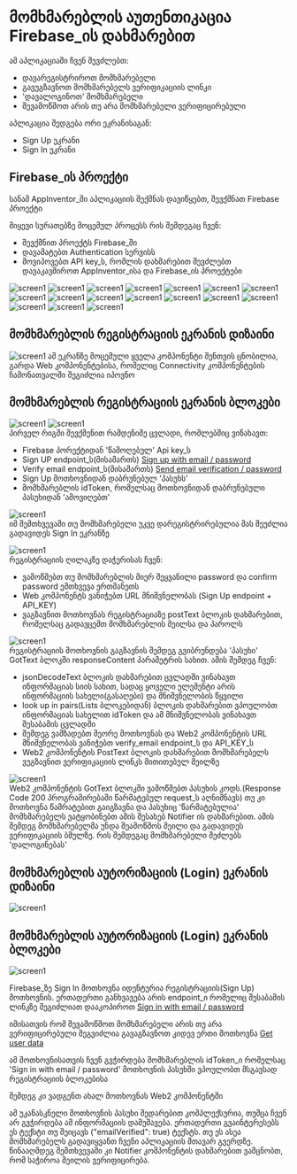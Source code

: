 # მომხმარებლის აუთენთიკაცია Firebase_ის დახმარებით

ამ აპლიკაციაში ჩვენ შევძლებთ:
 - დავარეგისტრიროთ მომხმარებელი
 - გავუგზავნოთ მომხმარებელს ვერიფიკაციის ლინკი
 - 'დავალოგინოთ' მომხმარებელი
 - შევამოწმოთ არის თუ არა მომხმარებელი ვერიფიცირებული

აპლიკაცია შედგება ორი ეკრანისაგან:
 - Sign Up ეკრანი 
 - Sign In ეკრანი

## Firebase_ის პროექტი

სანამ AppInventor_ში აპლიკაციის შექმნას დავიწყებთ, შევქმნათ Firebase პროექტი

მიყევი სურათებზე მოცემულ პროცესს რის შემდეგაც ჩვენ:
 - შევქმნით პროექტს Firebase_ში
 - დავამატებთ Authentication სერვისს
 - მოვიპოვებთ API key_ს, რომლის დახმარებით შევძლებთ დავაკავშიროთ AppInventor_ისა და Firebase_ის პროექტები

![screen1](images/firebase1.png)
![screen1](images/firebase2.png)
![screen1](images/firebase3.png)
![screen1](images/firebase4.png)
![screen1](images/firebase5.png)
![screen1](images/firebase6.png)
![screen1](images/firebase7.png)
![screen1](images/firebase8.png)
![screen1](images/firebase9.png)
![screen1](images/firebase10.png)
![screen1](images/firebase11.png)
![screen1](images/firebase12.png)
![screen1](images/firebase13.png)
![screen1](images/firebase14.png)
![screen1](images/firebase15.png)
![screen1](images/firebase16.png)
![screen1](images/firebase17.png)


## მომხმარებლის რეგისტრაციის ეკრანის დიზაინი
![screen1](images/screen1design.png)
ამ ეკრანზე მოცემული ყველა კომპონენტი შენთვის ცნობილია, გარდა Web კომპონენტებისა, რომელიც Connectivity კომპონენტების ჩამონათვალში შეგიძლია იპოვნო

## მომხმარებლის რეგისტრაციის ეკრანის ბლოკები
![screen1](images/screen1blocks.png)
![screen1](images/screen1variables.png)
</br>
პირველ რიგში შევქმენით რამდენიმე ცვლადი, რომლებშიც ვინახავთ:
 - Firebase პორექტიდან 'წამოღებულ' Api key_ს
 - Sign UP endpoint_ს(მისამართს) [Sign up with email / password](https://firebase.google.com/docs/reference/rest/auth#section-create-email-password)
 - Verify email endpoint_ს(მისამართს) [Send email verification / password](https://firebase.google.com/docs/reference/rest/auth#section-send-email-verification)
 - Sign Up მოთხოვნიდან დაბრუნებულ 'პასუხს'
 - მომხმარებლის idToken, რომელსაც მოთხოვნიდან დაბრუნებული პასუხიდან 'ამოვიღებთ'

![screen1](images/alreadyregistered.png)
</br>
იმ შემთხვევაში თუ მომხმარებელი უკვე დარეგისტრირებულია მას შეუძლია გადავიდეს Sign In ეკრანზე

![screen1](images/registerclick.png)
</br>
რეგისტრაციის ღილაკზე დაჭერისას ჩვენ:
 - ვამოწმებთ თუ მომხმარებლის მიერ შეყვანილი password და confirm password ემთხვევა ერთმანეთს
 - Web კომპონენტს ვანიჭებთ URL მნიშვნელობას (Sign Up endpoint + API_KEY)
 - ვაგზავნით მოთხოვნას რეგისტრაციაზე postText ბლოკის დახმარებით, რომელსაც გადავცემთ მომხმარებლის მეილსა და პაროლს

![screen1](images/gottextscr11.png)
</br>
რეგისტრაციის მოთხოვნის გაგზავნის შემდეგ გვიბრუნდება 'პასუხი' GotText ბლოკში responseContent პარამეტრის სახით.
ამის შემდეგ ჩვენ:
 - jsonDecodeText ბლოკის დახმარებით ცვლადში ვინახავთ ინფორმაციას სიის სახით, სადაც ყოველი ელემენტი არის ინფორმაციის სახელი(გასაღები) და მნიშვნელობის წყვილი
 - look up in pairs(Lists ბლოკებიდან) ბლოკის დახმარებით ვპოულობთ ინფორმაციას სახელით idToken და ამ მნიშვნელობას ვინახავთ შესაბამის ცვლადში
 - შემდეგ ვამზადებთ მეორე მოთხოვნას და Web2 კომპონენტის URL მნიშვნელობას ვანიჭებთ verify_email endpoint_ს და API_KEY_ს
 - Web2 კომპონენტის PostText ბლოკის დახმარებით მომხმარებელს ვუგზავნით ვერიფიკაციის ლინკს მითითებულ მეილზე

![screen1](images/gottextscr12.png)
</br>
Web2 კომპონენტის GotText ბლოკში ვამოწმებთ პასუხის კოდს.(Response Code 200 პროგრამირებაში წარმატებულ request_ს აღნიშნავს) თუ კი მოთხოვნა წამრატებით გაიგზავნა და პასუხიც 'წარმატებულია' მომხმარებელს ვატყობინებთ ამის შესახებ Notifier ის დახმარებით. ამის შემდეგ მომხმარებელმა უნდა შეამოწმოს მეილი და გადავიდეს ვერიფიკაციის ბმულზე. რის შემდეგაც მომხმარებელი შეძლებს 'დალოგინებას'

## მომხმარებლის აუტორიზაციის (Login) ეკრანის დიზაინი
![screen1](images/screen2design.png)

## მომხმარებლის აუტორიზაციის (Login) ეკრანის ბლოკები
![screen1](images/screen2blocks.png)
</br>

Firebase_ზე Sign In მოთხოვნა იდენტურია რეგისტრაციის(Sign Up) მოთხოვნის. ერთადერთი განხვავება არის endpoint_ი რომელიც შესაბამის ლინკზე შეგიძლიათ დააკოპიროთ
[Sign in with email / password](https://firebase.google.com/docs/reference/rest/auth#section-sign-in-email-password)

იმისათვის რომ შევამოწმოთ მომხმარებელი არის თუ არა ვერიფიცირებული შეგვიძლია გავაგზავნოთ კიდევ ერთი მოთხოვნა
[Get user data](https://firebase.google.com/docs/reference/rest/auth#section-get-account-info)


ამ მოთხოვნისათვის ჩვენ გვჭირდება მომხმარებლის idToken_ი რომელსაც 'Sign in with email / password' მოთხოვნის პასუხში ვპოულობთ მსგავსად რეგისტრაციის ბლოკებისა

შემდეგ კი ვადგენთ ახალ მოთხოვნას Web2 კომპონენტში



ამ უკანასკნელი მოთხოვნის პასუხი შედარებით კომპლექსურია, თუმცა ჩვენ არ გვჭირდება ამ ინფორმაციის დამუშავება.
ერთადერთი გვაინტერესებს ეს ტექსტი თუ შეიცავს ("emailVerified": true) ტექსტს.
თუ ეს ასეა მომხმარებელს გადავიყვანთ ჩვენი აპლიკაციის მთავარ გვერდზე. წინააღმდეგ შემთხვევაში კი Notifier კომპონენტის დახმარებით ვამცნობთ, რომ საჭიროა მეილის ვერიფიცირება.
